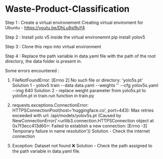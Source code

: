 # Waste-Product-Classification

Step 1 : Create a virtual environement 
         Creating virtual enviroment for Ubuntu - https://youtu.be/DhLu8sI9uY4
         
Step 2 : Install yolo v5 inside the virtual environemnt
         pip install yolov5
         
Step 3 : Clone this repo into virtual environment
         
Step 4 : Replace the path variable in data.yaml file with the path of the root directory, the data folder is present in.

Some errors encountered : 
1) FileNotFoundError: [Errno 2] No such file or directory: 'yolo5s.pt' 
                      Solution 1 - yolov5 train --data data.yaml --weights '' --cfg yolov5s.yaml --img 640
                      Solution 2 - replace weight parameter from yolo5s.pt to yolo5m.pt in train.run function in train.py
  
2) requests.exceptions.ConnectionError: HTTPSConnectionPool(host='huggingface.co', port=443): Max retries exceeded with url: /api/models/yolov5s.pt (Caused by NewConnectionError('<urllib3.connection.HTTPSConnection object at 0x7f3ecc413d60>: Failed to establish a new connection: [Errno -3] Temporary failure in name resolution'))
                     Solution - Check the internet connection
          
3) Exception: Dataset not found ❌
                     Solution - Check the path assigned to the path variable in data.yaml file.
                      


